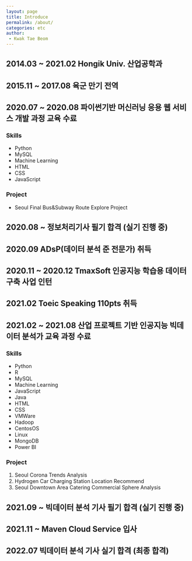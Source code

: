 ```yaml
---
layout: page
title: Introduce
permalink: /about/
categories: etc
author:
 - Kwak Tae Beom
---
```


## 2014.03 ~ 2021.02 Hongik Univ. 산업공학과

## 2015.11 ~ 2017.08 육군 만기 전역

## 2020.07 ~ 2020.08 파이썬기반 머신러닝 응용 웹 서비스 개발 과정 교육 수료

### Skills
- Python
- MySQL
- Machine Learning
- HTML
- CSS
- JavaScript

### Project
- Seoul Final Bus&Subway Route Explore Project

## 2020.08 ~ 정보처리기사 필기 합격 (실기 진행 중)

## 2020.09 ADsP(데이터 분석 준 전문가) 취득

## 2020.11 ~ 2020.12 TmaxSoft 인공지능 학습용 데이터 구축 사업 인턴

## 2021.02 Toeic Speaking 110pts 취득

## 2021.02 ~ 2021.08 산업 프로젝트 기반 인공지능 빅데이터 분석가 교육 과정 수료

### Skills
- Python
- R
- MySQL
- Machine Learning
- JavaScript
- Java
- HTML
- CSS
- VMWare
- Hadoop
- CentosOS
- Linux
- MongoDB
- Power BI

### Project
1. Seoul Corona Trends Analysis
2. Hydrogen Car Charging Station Location Recommend
3. Seoul Downtown Area Catering Commercial Sphere Analysis

## 2021.09 ~ 빅데이터 분석 기사 필기 합격 (실기 진행 중)

## 2021.11 ~ Maven Cloud Service 입사

## 2022.07 빅데이터 분석 기사 실기 합격 (최종 합격)
